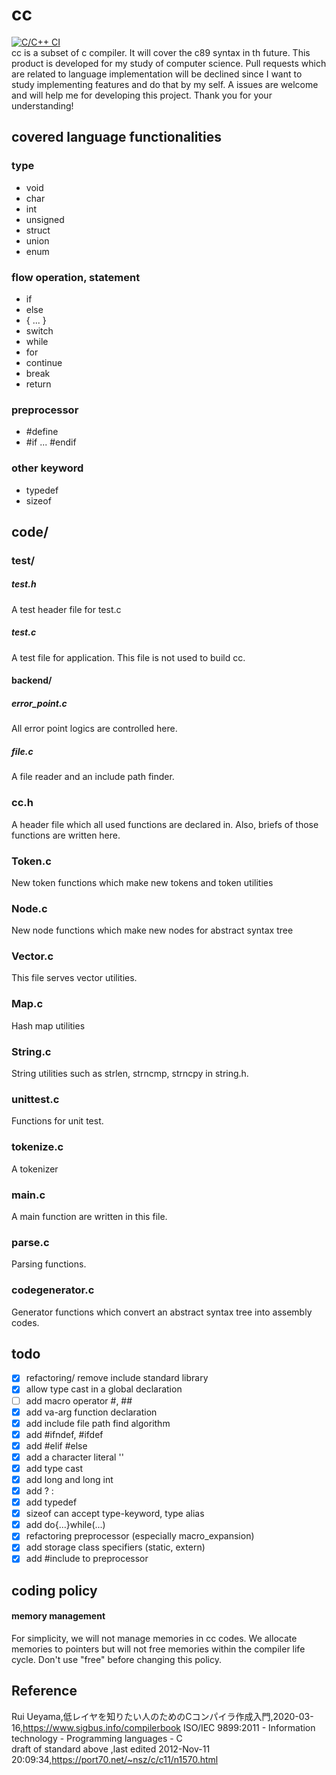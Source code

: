 # cc
[![C/C++ CI](https://github.com/TsukudaniVanish/cc/actions/workflows/c.yml/badge.svg)](https://github.com/TsukudaniVanish/cc/actions/workflows/c.yml)  
cc is a subset of c compiler. It will cover the c89 syntax in th future. 
This product is developed for my study of computer science. Pull requests which are related to language implementation will be declined since I want to study implementing features and do that by my self. A issues are welcome and will help me for developing this project. Thank you for your understanding!

## covered language functionalities 
### type 
- void 
- char 
- int
- unsigned
- struct 
- union 
- enum 
### flow operation, statement  
- if 
- else 
- { ... }
- switch 
- while 
- for 
- continue
- break
- return 
### preprocessor 
- #define
- #if ... #endif

### other keyword  
- typedef
- sizeof 

## code/


### test/

##### test.h 
A test header file for test.c
##### test.c 
A test file for application. This file is not used to build cc.

#### backend/
##### error_point.c
All error point logics are controlled here. 

##### file.c 
A file reader and an include path finder.

### cc.h
A header file which all used functions are declared in.
Also, briefs of those functions  are written here.

### Token.c  
New token functions which make  new tokens and token utilities

### Node.c
New node functions which make new nodes for abstract syntax tree

### Vector.c
This file serves vector utilities.

### Map.c
Hash map utilities

### String.c
String utilities such as strlen, strncmp, strncpy in string.h.

### unittest.c
Functions for unit test.

### tokenize.c
A tokenizer

### main.c 
A main function are written in this file.

### parse.c
Parsing functions.

### codegenerator.c
Generator functions which convert an abstract syntax tree into  assembly codes.

## todo
- [x] refactoring/ remove include standard library
- [x] allow type cast in a global declaration
- [ ] add macro operator #, ##
- [x] add va-arg function declaration 
- [x] add include file path find algorithm 
- [x] add #ifndef, #ifdef
- [x] add #elif #else
- [x] add  a character  literal ''
- [x] add type cast 
- [x] add long and long int
- [x] add ? : 
- [x]  add typedef 
- [x] sizeof can accept type-keyword, type alias
- [x] add do{...}while(...) 
- [x] refactoring preprocessor (especially macro_expansion)
- [x] add storage class specifiers (static, extern)
- [x] add #include to preprocessor 

## coding policy

#### memory management 
For simplicity, we will not manage memories in cc codes.
We allocate memories to pointers but will not free memories within the compiler life cycle.
Don't use "free" before changing this policy.


## Reference  
Rui Ueyama,低レイヤを知りたい人のためのCコンパイラ作成入門,2020-03-16,https://www.sigbus.info/compilerbook
 ISO/IEC 9899:2011 - Information technology - Programming languages - C  
 draft of standard above ,last edited 2012-Nov-11 20:09:34,https://port70.net/~nsz/c/c11/n1570.html
